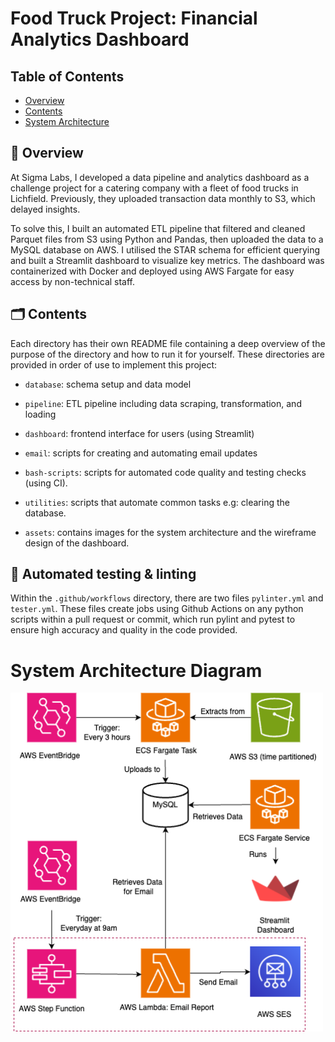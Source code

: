 # Food Truck Project: Financial Analytics Dashboard

## Table of Contents
- [Overview](#-overview)
- [Contents](#️-contents)
- [System Architecture](#system-architecture-diagram)


## 📖 Overview
At Sigma Labs, I developed a data pipeline and analytics dashboard as a challenge project for a catering company with a fleet of food trucks in Lichfield. Previously, they uploaded transaction data monthly to S3, which delayed insights. 

To solve this, I built an automated ETL pipeline that filtered and cleaned Parquet files from S3 using Python and Pandas, then uploaded the data to a MySQL database on AWS. I utilised the STAR schema for efficient querying and built a Streamlit dashboard to visualize key metrics. The dashboard was containerized with Docker and deployed using AWS Fargate for easy access by non-technical staff.


## 🗂️ Contents
Each directory has their own README file containing a deep overview of the purpose of the directory and how to run it for yourself. These directories are provided in order of use to implement this project:

- `database`: schema setup and data model

- `pipeline`: ETL pipeline including data scraping, transformation, and loading

- `dashboard`: frontend interface for users (using Streamlit)

- `email`: scripts for creating and automating email updates 

- `bash-scripts`: scripts for automated code quality and testing checks (using CI).

- `utilities`: scripts that automate common tasks e.g: clearing the database.

- `assets`: contains images for the system architecture and the wireframe design of the dashboard.


## 🤖 Automated testing & linting

Within the `.github/workflows` directory, there are two files `pylinter.yml` and `tester.yml`.
These files create jobs using Github Actions on any python scripts within a pull request or commit, which run pylint and pytest to ensure high accuracy and quality in the code provided.


# System Architecture Diagram

<img src="assets/architecture_diagram_food_truck_proj.png" alt="isolated" width="500">